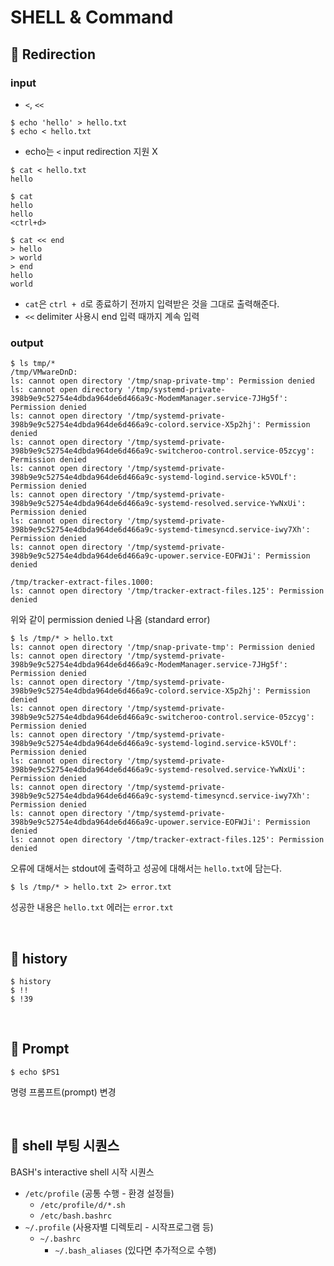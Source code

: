 # SHELL & Command

## :pushpin: Redirection

### input
- `<`, `<<`
```shell
$ echo 'hello' > hello.txt
$ echo < hello.txt
```
- echo는 `<` input redirection 지원 X

```shell
$ cat < hello.txt
hello
```

```shell
$ cat
hello
hello
<ctrl+d>

$ cat << end
> hello
> world
> end
hello
world
```
- `cat`은 `ctrl + d`로 종료하기 전까지 입력받은 것을 그대로 출력해준다.
- `<<` delimiter 사용시 end 입력 때까지 계속 입력

### output

```shell
$ ls tmp/*
/tmp/VMwareDnD:
ls: cannot open directory '/tmp/snap-private-tmp': Permission denied
ls: cannot open directory '/tmp/systemd-private-398b9e9c52754e4dbda964de6d466a9c-ModemManager.service-7JHg5f': Permission denied
ls: cannot open directory '/tmp/systemd-private-398b9e9c52754e4dbda964de6d466a9c-colord.service-X5p2hj': Permission denied
ls: cannot open directory '/tmp/systemd-private-398b9e9c52754e4dbda964de6d466a9c-switcheroo-control.service-05zcyg': Permission denied
ls: cannot open directory '/tmp/systemd-private-398b9e9c52754e4dbda964de6d466a9c-systemd-logind.service-k5VOLf': Permission denied
ls: cannot open directory '/tmp/systemd-private-398b9e9c52754e4dbda964de6d466a9c-systemd-resolved.service-YwNxUi': Permission denied
ls: cannot open directory '/tmp/systemd-private-398b9e9c52754e4dbda964de6d466a9c-systemd-timesyncd.service-iwy7Xh': Permission denied
ls: cannot open directory '/tmp/systemd-private-398b9e9c52754e4dbda964de6d466a9c-upower.service-EOFWJi': Permission denied

/tmp/tracker-extract-files.1000:
ls: cannot open directory '/tmp/tracker-extract-files.125': Permission denied
```
위와 같이 permission denied 나옴 (standard error)  

```shell
$ ls /tmp/* > hello.txt
ls: cannot open directory '/tmp/snap-private-tmp': Permission denied
ls: cannot open directory '/tmp/systemd-private-398b9e9c52754e4dbda964de6d466a9c-ModemManager.service-7JHg5f': Permission denied
ls: cannot open directory '/tmp/systemd-private-398b9e9c52754e4dbda964de6d466a9c-colord.service-X5p2hj': Permission denied
ls: cannot open directory '/tmp/systemd-private-398b9e9c52754e4dbda964de6d466a9c-switcheroo-control.service-05zcyg': Permission denied
ls: cannot open directory '/tmp/systemd-private-398b9e9c52754e4dbda964de6d466a9c-systemd-logind.service-k5VOLf': Permission denied
ls: cannot open directory '/tmp/systemd-private-398b9e9c52754e4dbda964de6d466a9c-systemd-resolved.service-YwNxUi': Permission denied
ls: cannot open directory '/tmp/systemd-private-398b9e9c52754e4dbda964de6d466a9c-systemd-timesyncd.service-iwy7Xh': Permission denied
ls: cannot open directory '/tmp/systemd-private-398b9e9c52754e4dbda964de6d466a9c-upower.service-EOFWJi': Permission denied
ls: cannot open directory '/tmp/tracker-extract-files.125': Permission denied
```
오류에 대해서는 stdout에 출력하고 성공에 대해서는 `hello.txt`에 담는다.

```shell
$ ls /tmp/* > hello.txt 2> error.txt
```
성공한 내용은 `hello.txt` 에러는 `error.txt`

<br>

## :pushpin: history

```shell
$ history
$ !!
$ !39
```

<br>

## :pushpin: Prompt

```
$ echo $PS1
```
명령 프롬프트(prompt) 변경

<br>

## :pushpin: shell 부팅 시퀀스

BASH's  interactive shell 시작 시퀀스
- `/etc/profile` (공통 수행 - 환경 설정들)
  - `/etc/profile/d/*.sh`
  - `/etc/bash.bashrc`
- `~/.profile` (사용자별 디렉토리 - 시작프로그램 등)
  - `~/.bashrc`
    - `~/.bash_aliases` (있다면 추가적으로 수행)